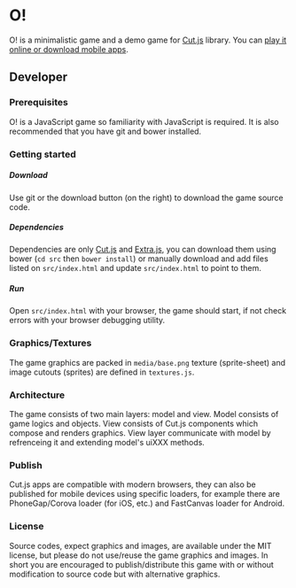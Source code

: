 # O!
O! is a minimalistic game and a demo game for [Cut.js](https://github.com/piqnt/cut.js) library. You can [play it online or download mobile apps](http://piqnt.com/o/).

## Developer

### Prerequisites
O! is a JavaScript game so familiarity with JavaScript is required. It is also recommended that you have git and bower installed.

### Getting started

##### Download
Use git or the download button (on the right) to download the game source code.

##### Dependencies
Dependencies are only [Cut.js](https://github.com/piqnt/cut.js) and [Extra.js](https://github.com/piqnt/extra.js), you can download them using bower (`cd src` then `bower install`) or manually download and add files listed on `src/index.html` and update `src/index.html` to point to them.

##### Run
Open `src/index.html` with your browser, the game should start, if not check errors with your browser debugging utility.

### Graphics/Textures
The game graphics are packed in `media/base.png` texture (sprite-sheet) and image cutouts (sprites) are defined in `textures.js`.

### Architecture
The game consists of two main layers: model and view. Model consists of game logics and objects. View consists of Cut.js components which compose and renders graphics. View layer communicate with model by refrenceing it and extending model's uiXXX methods.

### Publish
Cut.js apps are compatible with modern browsers, they can also be published for mobile devices using specific loaders, for example there are PhoneGap/Corova loader (for iOS, etc.) and FastCanvas loader for Android.

### License
Source codes, expect graphics and images, are available under the MIT license, but please do not use/reuse the game graphics and images.
In short you are encouraged to publish/distribute this game with or without modification to source code but with alternative graphics.